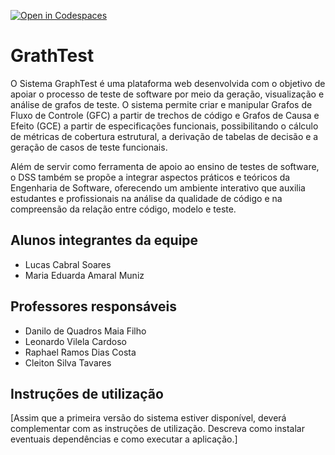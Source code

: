 [![Open in Codespaces](https://classroom.github.com/assets/launch-codespace-2972f46106e565e64193e422d61a12cf1da4916b45550586e14ef0a7c637dd04.svg)](https://classroom.github.com/open-in-codespaces?assignment_repo_id=20616310)
# GrathTest

O Sistema GraphTest é uma plataforma web desenvolvida com o objetivo de apoiar o processo de teste de software por meio da geração, visualização e análise de grafos de teste. O sistema permite criar e manipular Grafos de Fluxo de Controle (GFC) a partir de trechos de código e Grafos de Causa e Efeito (GCE) a partir de especificações funcionais, possibilitando o cálculo de métricas de cobertura estrutural, a derivação de tabelas de decisão e a geração de casos de teste funcionais.

Além de servir como ferramenta de apoio ao ensino de testes de software, o DSS também se propõe a integrar aspectos práticos e teóricos da Engenharia de Software, oferecendo um ambiente interativo que auxilia estudantes e profissionais na análise da qualidade de código e na compreensão da relação entre código, modelo e teste.

## Alunos integrantes da equipe

* Lucas Cabral Soares
* Maria Eduarda Amaral Muniz

## Professores responsáveis

* Danilo de Quadros Maia Filho
* Leonardo Vilela Cardoso
* Raphael Ramos Dias Costa
* Cleiton Silva Tavares

## Instruções de utilização

[Assim que a primeira versão do sistema estiver disponível, deverá complementar com as instruções de utilização. Descreva como instalar eventuais dependências e como executar a aplicação.]
